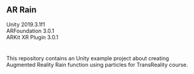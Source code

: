 ## AR Rain
Unity 2019.3.1f1  
ARFoundation 3.0.1  
ARKit XR Plugin 3.0.1  
#

This repository contains an Unity example project about creating Augmented Reality Rain function using particles for TransReality course.
